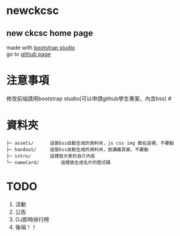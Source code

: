 # newckcsc #
## new ckcsc home page ##

made with [bootstrap studio](https://bootstrapstudio.io/)  
go to [github page](https://ckcsc-32nd.github.io)

# 注意事項 #
修改前端請用bootstrap studio(可以申請github學生專案，內含bss) #

# 資料夾 #
```
├─ assets/		這是bss自動生成的資料夾，js css img 都在這裡，不要動
├─ handout/		這是bss自動生成的資料夾，放講義頁面，不要動
├─ intro/		這裡放大家的自介內容
└─ nameCard/		這裡放生成名片的程式碼
 ```
# TODO #
1. 活動
2. 公告
3. OJ即時排行榜
4. 後端！！
